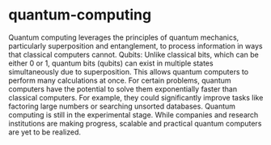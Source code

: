 # quantum-computing
 Quantum computing leverages the principles of quantum mechanics, particularly superposition and entanglement, to process information in ways that classical computers cannot.
Qubits: Unlike classical bits, which can be either 0 or 1, quantum bits (qubits) can exist in multiple states simultaneously due to superposition. This allows quantum computers to perform many calculations at once.
For certain problems, quantum computers have the potential to solve them exponentially faster than classical computers. For example, they could significantly improve tasks like factoring large numbers or searching unsorted databases.
Quantum computing is still in the experimental stage. While companies and research institutions are making progress, scalable and practical quantum computers are yet to be realized.
